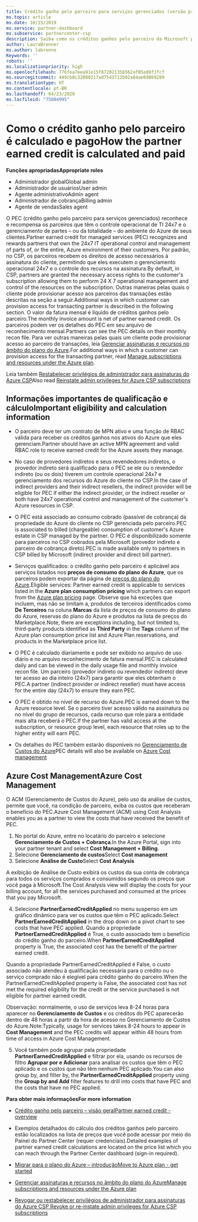 ```yaml
---
title: Crédito ganho pelo parceiro para serviços gerenciados (versão prévia) | Partner Center
ms.topic: article
ms.date: 10/15/2019
ms.service: partner-dashboard
ms.subservice: partnercenter-csp
description: Saiba como os créditos ganhos pelo parceiro da Microsoft para serviços gerenciados são calculados e pagos e como verificar se você é qualificado.
author: LauraBrenner
ms.author: labrenne
Keywords: ''
robots: ''
ms.localizationpriority: high
ms.openlocfilehash: 776fea7eea91e15f872021356562af05e89f1fcf
ms.sourcegitcommit: 449cb8c32880217ad7543712b02a84ae69869289
ms.translationtype: HT
ms.contentlocale: pt-BR
ms.lasthandoff: 04/23/2020
ms.locfileid: "75004995"
---
```

# <a name="how-the-partner-earned-credit-is-calculated-and-paid"></a><span data-ttu-id="02f12-103">Como o crédito ganho pelo parceiro é calculado e pago</span><span class="sxs-lookup"><span data-stu-id="02f12-103">How the partner earned credit is calculated and paid</span></span>

<span data-ttu-id="02f12-104">**Funções apropriadas**</span><span class="sxs-lookup"><span data-stu-id="02f12-104">**Appropriate roles**</span></span>
-   <span data-ttu-id="02f12-105">Administrador global</span><span class="sxs-lookup"><span data-stu-id="02f12-105">Global admin</span></span>
-   <span data-ttu-id="02f12-106">Administrador de usuários</span><span class="sxs-lookup"><span data-stu-id="02f12-106">User admin</span></span>
-   <span data-ttu-id="02f12-107">Agente administrativo</span><span class="sxs-lookup"><span data-stu-id="02f12-107">Admin agent</span></span>
-   <span data-ttu-id="02f12-108">Administrador de cobrança</span><span class="sxs-lookup"><span data-stu-id="02f12-108">Billing admin</span></span>
-   <span data-ttu-id="02f12-109">Agente de vendas</span><span class="sxs-lookup"><span data-stu-id="02f12-109">Sales agent</span></span>

<span data-ttu-id="02f12-110">O PEC (crédito ganho pelo parceiro para serviços gerenciados) reconhece e recompensa os parceiros que têm o controle operacional de TI 24x7 e o gerenciamento de partes – ou da totalidade – do ambiente do Azure de seus clientes.</span><span class="sxs-lookup"><span data-stu-id="02f12-110">Partner earned credit for managed services (PEC) recognizes and rewards partners that own the 24x7 IT operational control and management of parts of, or the entire, Azure environment of their customers.</span></span> <span data-ttu-id="02f12-111">Por padrão, no CSP, os parceiros recebem os direitos de acesso necessários à assinatura do cliente, permitindo que eles executem o gerenciamento operacional 24x7 e o controle dos recursos na assinatura.</span><span class="sxs-lookup"><span data-stu-id="02f12-111">By default, in CSP, partners are granted the necessary access rights to the customer's subscription allowing them to perform 24 X 7 operational management and control of the resources on the subscription.</span></span> <span data-ttu-id="02f12-112">Outras maneiras pelas quais o cliente pode provisionar acesso aos parceiros das transações estão descritas na seção a seguir.</span><span class="sxs-lookup"><span data-stu-id="02f12-112">Additional ways in which customer can provision access for transacting partner is described in the following section.</span></span> <span data-ttu-id="02f12-113">O valor da fatura mensal é líquido de créditos ganhos pelo parceiro.</span><span class="sxs-lookup"><span data-stu-id="02f12-113">The monthly invoice amount is net of partner earned credit.</span></span> <span data-ttu-id="02f12-114">Os parceiros podem ver os detalhes do PEC em seu arquivo de reconhecimento mensal.</span><span class="sxs-lookup"><span data-stu-id="02f12-114">Partners can see the PEC details on their monthly recon file.</span></span> <span data-ttu-id="02f12-115">Para ver outras maneiras pelas quais um cliente pode provisionar acesso ao parceiro de transações, leia [Gerenciar assinaturas e recursos no âmbito do plano do Azure](azure-plan-manage.md).</span><span class="sxs-lookup"><span data-stu-id="02f12-115">For additional ways in which a customer can provision access for the transacting partner, read [Manage subscriptions and resources under the Azure plan](azure-plan-manage.md).</span></span>

<span data-ttu-id="02f12-116">Leia também [Restabelecer privilégios de administrador para assinaturas do Azure CSP](revoke-reinstate-csp.md)</span><span class="sxs-lookup"><span data-stu-id="02f12-116">Also read [Reinstate admin privileges for Azure CSP subscriptions](revoke-reinstate-csp.md)</span></span>

## <a name="important-eligibility-and-calculation-information"></a><span data-ttu-id="02f12-117">Informações importantes de qualificação e cálculo</span><span class="sxs-lookup"><span data-stu-id="02f12-117">Important eligibility and calculation information</span></span>

- <span data-ttu-id="02f12-118">O parceiro deve ter um contrato de MPN ativo e uma função de RBAC válida para receber os créditos ganhos nos ativos do Azure que eles gerenciam.</span><span class="sxs-lookup"><span data-stu-id="02f12-118">Partner should have an active MPN agreement and valid RBAC role to receive earned credit for the Azure assets they manage.</span></span> 

- <span data-ttu-id="02f12-119">No caso de provedores indiretos e seus revendedores indiretos, o provedor indireto será qualificado para o PEC se ele ou o revendedor indireto (ou os dois) tiverem um controle operacional 24x7 e gerenciamento dos recursos do Azure do cliente no CSP.</span><span class="sxs-lookup"><span data-stu-id="02f12-119">In the case of indirect providers and their indirect resellers, the indirect provider will be eligible for PEC if either the indirect provider, or the indirect reseller or both have 24x7 operational control and management of the customer's Azure resources in CSP.</span></span>

- <span data-ttu-id="02f12-120">O PEC está associado ao consumo cobrado (passível de cobrança) da propriedade do Azure do cliente no CSP gerenciada pelo parceiro.</span><span class="sxs-lookup"><span data-stu-id="02f12-120">PEC is associated to billed (chargeable) consumption of customer's Azure estate in CSP managed by the partner.</span></span> <span data-ttu-id="02f12-121">O PEC é disponibilizado somente para parceiros no CSP cobrados pela Microsoft (provedor indireto e parceiro de cobrança direto).</span><span class="sxs-lookup"><span data-stu-id="02f12-121">PEC is made available only to partners in CSP billed by Microsoft (indirect provider and direct bill partner).</span></span> 

- <span data-ttu-id="02f12-122">Serviços qualificados: o crédito ganho pelo parceiro é aplicável aos serviços listados nos **preços de consumo do plano do Azure**, que os parceiros podem exportar da página de [preços do plano do Azure](https://partner.microsoft.com/commerce/sales).</span><span class="sxs-lookup"><span data-stu-id="02f12-122">Eligible services: Partner earned credit is applicable to services listed in the **Azure plan consumption pricing** which partners can export from the [Azure plan pricing](https://partner.microsoft.com/commerce/sales) page.</span></span> <span data-ttu-id="02f12-123">Observe que há exceções que incluem, mas não se limitam a, produtos de terceiros identificados como **De Terceiros** na coluna **Marcas** da lista de preços de consumo do plano do Azure, reservas do plano do Azure e produtos na lista de preços do Marketplace.</span><span class="sxs-lookup"><span data-stu-id="02f12-123">Note, there are exceptions including, but not limited to, third-party products identified as **Third Party** in  the **Tags** column of the Azure plan consumption price list and Azure Plan reservations, and products in the Marketplace price list.</span></span>

- <span data-ttu-id="02f12-124">O PEC é calculado diariamente e pode ser exibido no arquivo de uso diário e no arquivo reconhecimento de fatura mensal.</span><span class="sxs-lookup"><span data-stu-id="02f12-124">PEC is calculated daily and can be viewed in the daily usage file and monthly invoice recon file.</span></span> <span data-ttu-id="02f12-125">Um parceiro (provedor indireto ou revendedor indireto) deve ter acesso ao dia inteiro (24x7) para garantir que eles obtenham o PEC.</span><span class="sxs-lookup"><span data-stu-id="02f12-125">A partner (indirect provider or indirect reseller) must have access for the entire day (24x7) to ensure they earn PEC.</span></span>  

- <span data-ttu-id="02f12-126">O PEC é obtido no nível de recurso do Azure.</span><span class="sxs-lookup"><span data-stu-id="02f12-126">PEC is earned down to the Azure resource level.</span></span> <span data-ttu-id="02f12-127">Se o parceiro tiver acesso válido na assinatura ou no nível do grupo de recursos, cada recurso que role para a entidade mais alta receberá o PEC.</span><span class="sxs-lookup"><span data-stu-id="02f12-127">If the partner has valid access at the subscription, or resource group level, each resource that roles up to the higher entity will earn PEC.</span></span>  

- <span data-ttu-id="02f12-128">Os detalhes do PEC também estarão disponíveis no [Gerenciamento de Custos do Azure](https://go.microsoft.com/fwlink/?linkid=2106482)</span><span class="sxs-lookup"><span data-stu-id="02f12-128">PEC details will also be available on [Azure Cost management](https://go.microsoft.com/fwlink/?linkid=2106482)</span></span>

## <a name="azure-cost-management"></a><span data-ttu-id="02f12-129">Azure Cost Management</span><span class="sxs-lookup"><span data-stu-id="02f12-129">Azure Cost Management</span></span>

 <span data-ttu-id="02f12-130">O ACM (Gerenciamento de Custos do Azure), pelo uso da análise de custos, permite que você, na condição de parceiro, exiba os custos que receberam o benefício do PEC.</span><span class="sxs-lookup"><span data-stu-id="02f12-130">Azure Cost Management (ACM) using Cost Analysis enables you as a partner to view the costs that have received the benefit of PEC.</span></span>  

1. <span data-ttu-id="02f12-131">No portal do Azure, entre no locatário do parceiro e selecione **Gerenciamento de Custos + Cobrança**.</span><span class="sxs-lookup"><span data-stu-id="02f12-131">In the Azure Portal, sign into your partner tenant and select **Cost Management + Billing**.</span></span>
2.  <span data-ttu-id="02f12-132">Selecione **Gerenciamento de custos**</span><span class="sxs-lookup"><span data-stu-id="02f12-132">Select **Cost management**</span></span>
3.  <span data-ttu-id="02f12-133">Selecione **Análise de Custo**</span><span class="sxs-lookup"><span data-stu-id="02f12-133">Select **Cost Analysis**</span></span>

<span data-ttu-id="02f12-134">A exibição de Análise de Custo exibirá os custos da sua conta de cobrança para todos os serviços comprados e consumidos segundo os preços que você paga à Microsoft.</span><span class="sxs-lookup"><span data-stu-id="02f12-134">The Cost Analysis view will display the costs for your billing account, for all the services purchased and consumed at the prices that you pay Microsoft.</span></span>

4.  <span data-ttu-id="02f12-135">Selecione **PartnerEarnedCreditApplied** no menu suspenso em um gráfico dinâmico para ver os custos que têm o PEC aplicado.</span><span class="sxs-lookup"><span data-stu-id="02f12-135">Select **PartnerEarnedCreditApplied** in the drop down on a pivot chart to see costs that have PEC applied.</span></span> <span data-ttu-id="02f12-136">Quando a propriedade **PartnerEarnedCreditApplied** é True, o custo associado tem o benefício do crédito ganho do parceiro.</span><span class="sxs-lookup"><span data-stu-id="02f12-136">When **PartnerEarnedCreditApplied** property is True, the associated cost has the benefit of the partner earned credit.</span></span> 

<span data-ttu-id="02f12-137">Quando a propriedade PartnerEarnedCreditApplied é False, o custo associado não atendeu à qualificação necessária para o crédito ou o serviço comprado não é elegível para crédito ganho do parceiro.</span><span class="sxs-lookup"><span data-stu-id="02f12-137">When the PartnerEarnedCreditApplied property is False, the associated cost has not met the required eligibility for the credit or the service purchased is not eligible for partner earned credit.</span></span>

<span data-ttu-id="02f12-138">Observação: normalmente, o uso de serviços leva 8-24 horas para aparecer no **Gerenciamento de Custos** e os créditos do PEC aparecerão dentro de 48 horas a partir da hora de acesso no Gerenciamento de Custos do Azure.</span><span class="sxs-lookup"><span data-stu-id="02f12-138">Note:Typically, usage for services takes 8-24 hours to appear in **Cost Management** and the PEC credits will appear within 48 hours from time of access in Azure Cost Management.</span></span>

5. <span data-ttu-id="02f12-139">Você também pode agrupar pela propriedade **PartnerEarnedCreditApplied** e filtrar por ela, usando os recursos de filtro **Agrupar por e Adicionar** para analisar os custos que têm o PEC aplicado e os custos que não têm nenhum PEC aplicado.</span><span class="sxs-lookup"><span data-stu-id="02f12-139">You can also group by, and filter by, the **PartnerEarnedCreditApplied** property using the **Group by and Add** filter features to drill into costs that have PEC and the costs that have no PEC applied.</span></span>

 <span data-ttu-id="02f12-140">**Para obter mais informações**</span><span class="sxs-lookup"><span data-stu-id="02f12-140">**For more information**</span></span>

- [<span data-ttu-id="02f12-141">Crédito ganho pelo parceiro – visão geral</span><span class="sxs-lookup"><span data-stu-id="02f12-141">Partner earned credit - overview</span></span>](partner-earned-credit.md)

- <span data-ttu-id="02f12-142">Exemplos detalhados do cálculo dos créditos ganhos pelo parceiro estão localizados na lista de preços que você pode acessar por meio do Painel do Partner Center (requer credenciais).</span><span class="sxs-lookup"><span data-stu-id="02f12-142">Detailed examples of partner earned credit calculations are located on the price list which you can reach through the Partner Center dashboard (sign-in required).</span></span>

- [<span data-ttu-id="02f12-143">Migrar para o plano do Azure – introdução</span><span class="sxs-lookup"><span data-stu-id="02f12-143">Move to Azure plan - get started</span></span>](azure-plan-get-started.md)

- [<span data-ttu-id="02f12-144">Gerenciar assinaturas e recursos no âmbito do plano do Azure</span><span class="sxs-lookup"><span data-stu-id="02f12-144">Manage subscriptions and resources under the Azure plan</span></span>](azure-plan-manage.md)

- [<span data-ttu-id="02f12-145">Revogar ou restabelecer privilégios de administrador para assinaturas do Azure CSP </span><span class="sxs-lookup"><span data-stu-id="02f12-145">Revoke or re-instate admin privileges for Azure CSP subscriptions  </span></span>](revoke-reinstate-csp.md)

